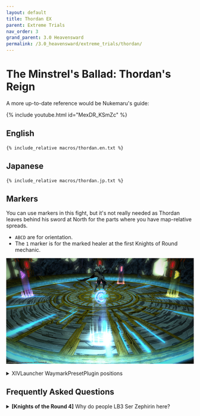 ```yaml
---
layout: default
title: Thordan EX
parent: Extreme Trials
nav_order: 3
grand_parent: 3.0 Heavensward
permalink: /3.0_heavensward/extreme_trials/thordan/
---
```


# The Minstrel's Ballad: Thordan's Reign

A more up-to-date reference would be Nukemaru's guide:

{% include youtube.html id="MexDR_KSmZc" %}

## English
```
{% include_relative macros/thordan.en.txt %}
```

## Japanese
```
{% include_relative macros/thordan.jp.txt %}
```

## Markers

You can use markers in this fight, but it's not really needed as Thordan leaves behind his sword at North for the parts where you have map-relative spreads.

- `ABCD` are for orientation.
- The `1` marker is for the marked healer at the first Knights of Round mechanic.

![](images/markers.jpg)
<details markdown=block>
<summary>XIVLauncher WaymarkPresetPlugin positions</summary>

```json
{
  "Name":"Thordan EX",
  "MapID":91,
  "A":{"X":0.0,"Y":0.039,"Z":-19.0,"ID":0,"Active":true},
  "B":{"X":19.0,"Y":0.039,"Z":0.0,"ID":1,"Active":true},
  "C":{"X":0.0,"Y":0.039,"Z":19.0,"ID":2,"Active":true},
  "D":{"X":-19.0,"Y":0.039,"Z":0.0,"ID":3,"Active":true},
  "One":{"X":8.03,"Y":0.039,"Z":-17.22,"ID":4,"Active":true},
  "Two":{"X":0.0,"Y":0.0,"Z":0.0,"ID":5,"Active":false},
  "Three":{"X":0.0,"Y":0.0,"Z":0.0,"ID":6,"Active":false},
  "Four":{"X":0.0,"Y":0.0,"Z":0.0,"ID":7,"Active":false}
}
```

</details>


## Frequently Asked Questions

<details markdown=block>
<summary><b>[Knights of the Round 4]</b> Why do people LB3 Ser Zephirin here?</summary>
<table>
  <tr><td><p>Thordan is immune while tethered to Ser Zephirin.</p>
  <p>If you're reaching this part of the fight, chances are something has gone wrong in the previous Knights of the Round for Thordan to still be alive at this point.</p>
  <p>If that's the case, then there's also a good chance that the party may struggle to bring Ser Zephirin's HP low enough to survive this Sacred Cross.</p></td></tr>
</table>
</details>